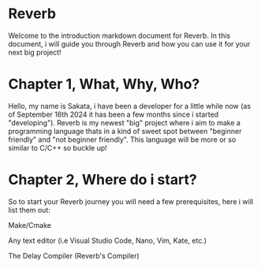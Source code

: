 # Reverb

Welcome to the introduction markdown document for Reverb. In this document, i will guide you through Reverb and how you can use it for your next big project!

# Chapter 1, What, Why, Who?

Hello, my name is Sakata, i have been a developer for a little while now (as of September 16th 2024 it has been a few months since i started "developing"). Reverb is my newest "big" project where i aim to make a programming language thats in a kind of sweet spot between "beginner friendly" and "not beginner friendly". This language will be more or so similar to C/C++ so buckle up!

# Chapter 2, Where do i start?

So to start your Reverb journey you will need a few prerequisites, here i will list them out:

Make/Cmake

Any text editor (i.e Visual Studio Code, Nano, Vim, Kate, etc.)

The Delay Compiler (Reverb's Compiler)

